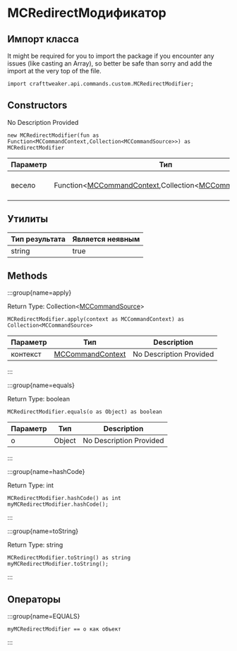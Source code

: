 # МCRedirectМодификатор

## Импорт класса

It might be required for you to import the package if you encounter any issues (like casting an Array), so better be safe than sorry and add the import at the very top of the file.
```zenscript
import crafttweaker.api.commands.custom.MCRedirectModifier;
```


## Constructors

No Description Provided
```zenscript
new MCRedirectModifier(fun as Function<MCCommandContext,Collection<MCCommandSource>>) as MCRedirectModifier
```

| Параметр | Тип                                                                                                                                                                                         | Description             |
| -------- | ------------------------------------------------------------------------------------------------------------------------------------------------------------------------------------------- | ----------------------- |
| весело   | Function&lt;[MCCommandContext](/vanilla/api/commands/custom/MCCommandContext),Collection&lt;[MCCommandSource](/vanilla/api/commands/custom/MCCommandSource)&gt;&gt; | No Description Provided |



## Утилиты

| Тип результата | Является неявным |
| -------------- | ---------------- |
| string         | true             |

## Methods

:::group{name=apply}

Return Type: Collection&lt;[MCCommandSource](/vanilla/api/commands/custom/MCCommandSource)&gt;

```zenscript
MCRedirectModifier.apply(context as MCCommandContext) as Collection<MCCommandSource>
```

| Параметр | Тип                                                               | Description             |
| -------- | ----------------------------------------------------------------- | ----------------------- |
| контекст | [MCCommandContext](/vanilla/api/commands/custom/MCCommandContext) | No Description Provided |


:::

:::group{name=equals}

Return Type: boolean

```zenscript
MCRedirectModifier.equals(o as Object) as boolean
```

| Параметр | Тип    | Description             |
| -------- | ------ | ----------------------- |
| o        | Object | No Description Provided |


:::

:::group{name=hashCode}

Return Type: int

```zenscript
MCRedirectModifier.hashCode() as int
myMCRedirectModifier.hashCode();
```

:::

:::group{name=toString}

Return Type: string

```zenscript
MCRedirectModifier.toString() as string
myMCRedirectModifier.toString();
```

:::


## Операторы

:::group{name=EQUALS}

```zenscript
myMCRedirectModifier == o как объект
```

:::


